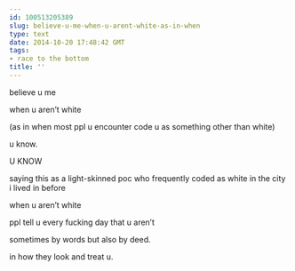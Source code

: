 ```yaml
---
id: 100513205389
slug: believe-u-me-when-u-arent-white-as-in-when
type: text
date: 2014-10-20 17:48:42 GMT
tags:
- race to the bottom
title: ''
---
```

<p>believe u me</p>

<p>when u aren&#8217;t white</p>

<p>(as in when most ppl u encounter code u as something other than white)</p>

<p>u know.</p>

<p>U KNOW</p>

<p>saying this as a light-skinned poc who frequently coded as white in the city i lived in before</p>

<p>when u aren&#8217;t white</p>

<p>ppl tell u every fucking day that u aren&#8217;t</p>

<p>sometimes by words but also by deed.</p>

<p>in how they look and treat u.</p>